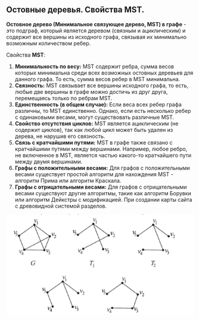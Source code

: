 ## Остовные деревья. Свойства MST.

**Остовное дерево (Минимальное связующее дерево, MST) в графе** - это подграф, который является деревом (связным и ациклическим) и содержит все вершины из исходного графа, связывая их минимально возможным количеством ребер.

Свойства **MST**:
1) **Минимальность по весу:** MST содержит ребра, сумма весов которых минимальна среди всех возможных остовных деревьев для данного графа. То есть, сумма весов ребер в MST минимальна.
2) **Связность:** MST связывает все вершины исходного графа, то есть, любые две вершины в графе можно достичь из друг друга, перемещаясь только по ребрам MST.
3) **Единственность (в общем случае):** Если веса всех ребер графа различны, то MST единственно. Однако, если есть несколько ребер с одинаковыми весами, могут существовать различные MST.
4) **Свойство отсутствия циклов:** MST является ациклическим (не содержит циклов), так как любой цикл может быть удален из дерева, не нарушив его связность.
5) **Связь с кратчайшими путями:** MST в графе также связано с кратчайшими путями между вершинами. Например, любое ребро, не включенное в MST, является частью какого-то кратчайшего пути между двумя вершинами.
6) **Графы с положительными весами:** Для графов с положительными весами существует простой алгоритм для нахождения MST - алгоритм Прима или алгоритм Краскала.
7) **Графы с отрицательными весами:** Для графов с отрицательными весами существуют другие алгоритмы, такие как алгоритм Борувки или алгоритм Дейкстры с модификацией.
При создании карты сайта с древовидной системой разделов.

![](../pictures/26.png)